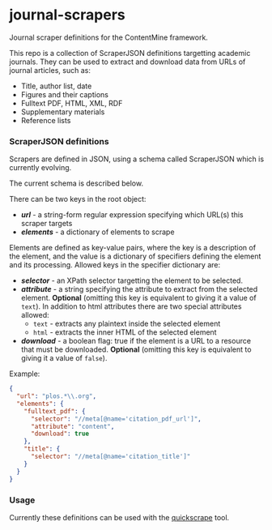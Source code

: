 journal-scrapers
================

Journal scraper definitions for the ContentMine framework.

This repo is a collection of ScraperJSON definitions targetting academic journals. They can be used to extract and download data from URLs of journal articles, such as:

- Title, author list, date
- Figures and their captions
- Fulltext PDF, HTML, XML, RDF
- Supplementary materials
- Reference lists

### ScraperJSON definitions

Scrapers are defined in JSON, using a schema called ScraperJSON which is currently evolving.

The current schema is described below.

There can be two keys in the root object:

- ***url*** - a string-form regular expression specifying which URL(s) this scraper targets
- ***elements*** - a dictionary of elements to scrape

Elements are defined as key-value pairs, where the key is a description of the element, and the value is a dictionary of specifiers defining the element and its processing. Allowed keys in the specifier dictionary are:

- ***selector*** - an XPath selector targetting the element to be selected.
- ***attribute*** - a string specifying the attribute to extract from the selected element. **Optional** (omitting this key is equivalent to giving it a value of `text`). In addition to html attributes there are two special attributes allowed:
    - `text` - extracts any plaintext inside the selected element
    - `html` - extracts the inner HTML of the selected element
- ***download*** - a boolean flag: true if the element is a URL to a resource that must be downloaded. **Optional** (omitting this key is equivalent to giving it a value of `false`).

Example:
```json
{
  "url": "plos.*\\.org",
  "elements": {
    "fulltext_pdf": {
      "selector": "//meta[@name='citation_pdf_url']",
      "attribute": "content",
      "download": true
    },
    "title": {
      "selector": "//meta[@name='citation_title']"
    }
  }
}
```

### Usage

Currently these definitions can be used with the [quickscrape](http://github.com/ContentMine/quickscrape) tool.
